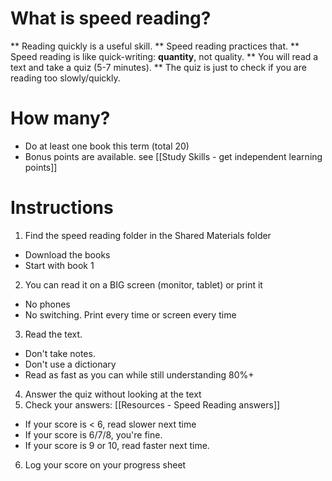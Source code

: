 # What is speed reading?
** Reading quickly is a useful skill.
** Speed reading practices that.
** Speed reading is like quick-writing: __quantity__, not quality.
** You will read a text and take a quiz (5-7 minutes).
** The quiz is just to check if you are reading too slowly/quickly.

# How many?
* Do at least one book this term (total 20)
* Bonus points are available. see [[Study Skills - get independent learning points]]

# Instructions
1) Find the speed reading folder in the Shared Materials folder
* Download the books
* Start with book 1
2) You can read it on a BIG screen (monitor, tablet) or print it
* No phones
* No switching. Print every time or screen every time
3) Read the text.
* Don't take notes.
* Don't use a dictionary
* Read as fast as you can while still understanding 80%+ 
4) Answer the quiz without looking at the text
5) Check your answers: [[Resources - Speed Reading answers]]
* If your score is < 6, read slower next time
* If your score is 6/7/8, you're fine.
* If your score is 9 or 10, read faster next time.

6) Log your score on your progress sheet



